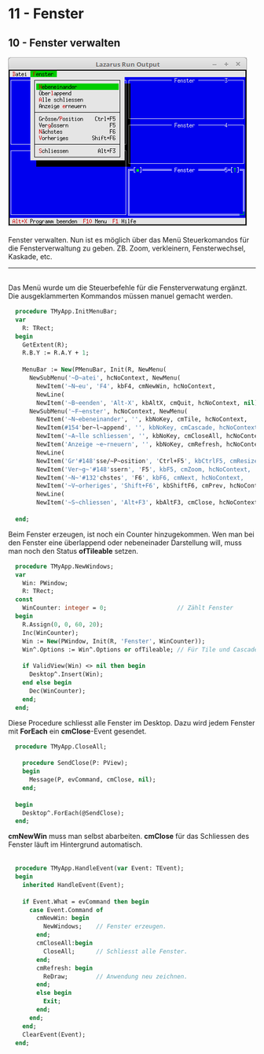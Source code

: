 # 11 - Fenster
## 10 - Fenster verwalten

<img src="image.png" alt="Selfhtml"><br><br>
Fenster verwalten. Nun ist es möglich über das Menü Steuerkomandos für die Fensterverwaltung zu geben.
ZB. Zoom, verkleinern, Fensterwechsel, Kaskade, etc.
<hr><br>
Das Menü wurde um die Steuerbefehle für die Fensterverwatung ergänzt.
Die ausgeklammerten Kommandos müssen manuel gemacht werden.

```pascal
  procedure TMyApp.InitMenuBar;
  var
    R: TRect;
  begin
    GetExtent(R);
    R.B.Y := R.A.Y + 1;

    MenuBar := New(PMenuBar, Init(R, NewMenu(
      NewSubMenu('~D~atei', hcNoContext, NewMenu(
        NewItem('~N~eu', 'F4', kbF4, cmNewWin, hcNoContext,
        NewLine(
        NewItem('~B~eenden', 'Alt-X', kbAltX, cmQuit, hcNoContext, nil)))),
      NewSubMenu('~F~enster', hcNoContext, NewMenu(
        NewItem('~N~ebeneinander', '', kbNoKey, cmTile, hcNoContext,
        NewItem(#154'ber~l~append', '', kbNoKey, cmCascade, hcNoContext,
        NewItem('~A~lle schliessen', '', kbNoKey, cmCloseAll, hcNoContext,
        NewItem('Anzeige ~e~rneuern', '', kbNoKey, cmRefresh, hcNoContext,
        NewLine(
        NewItem('Gr'#148'sse/~P~osition', 'Ctrl+F5', kbCtrlF5, cmResize, hcNoContext,
        NewItem('Ver~g~'#148'ssern', 'F5', kbF5, cmZoom, hcNoContext,
        NewItem('~N~'#132'chstes', 'F6', kbF6, cmNext, hcNoContext,
        NewItem('~V~orheriges', 'Shift+F6', kbShiftF6, cmPrev, hcNoContext,
        NewLine(
        NewItem('~S~chliessen', 'Alt+F3', kbAltF3, cmClose, hcNoContext, Nil)))))))))))), nil)))));

  end;
```

Beim Fenster erzeugen, ist noch ein Counter hinzugekommen.
Wen man bei den Fenster eine überlappend oder nebeneinader Darstellung will, muss man noch den Status <b>ofTileable</b> setzen.

```pascal
  procedure TMyApp.NewWindows;
  var
    Win: PWindow;
    R: TRect;
  const
    WinCounter: integer = 0;                    // Zählt Fenster
  begin
    R.Assign(0, 0, 60, 20);
    Inc(WinCounter);
    Win := New(PWindow, Init(R, 'Fenster', WinCounter));
    Win^.Options := Win^.Options or ofTileable; // Für Tile und Cascade

    if ValidView(Win) <> nil then begin
      Desktop^.Insert(Win);
    end else begin
      Dec(WinCounter);
    end;
  end;
```

Diese Procedure schliesst alle Fenster im Desktop.
Dazu wird jedem Fenster mit <b>ForEach</b> ein <b>cmClose</b>-Event gesendet.

```pascal
  procedure TMyApp.CloseAll;

    procedure SendClose(P: PView);
    begin
      Message(P, evCommand, cmClose, nil);
    end;

  begin
    Desktop^.ForEach(@SendClose);
  end;
```

<b>cmNewWin</b> muss man selbst abarbeiten. <b>cmClose</b> für das Schliessen des Fenster läuft im Hintergrund automatisch.

```pascal

  procedure TMyApp.HandleEvent(var Event: TEvent);
  begin
    inherited HandleEvent(Event);

    if Event.What = evCommand then begin
      case Event.Command of
        cmNewWin: begin
          NewWindows;    // Fenster erzeugen.
        end;
        cmCloseAll:begin
          CloseAll;      // Schliesst alle Fenster.
        end;
        cmRefresh: begin
          ReDraw;        // Anwendung neu zeichnen.
        end;
        else begin
          Exit;
        end;
      end;
    end;
    ClearEvent(Event);
  end;
```


